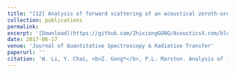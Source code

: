```yaml
---
title: "[12] Analysis of forward scattering of an acoustical zeroth-order Bessel beam from rigid complicated (nonspherical) structures"
collection: publications
permalink: 
excerpt: '[Download](https://github.com/ZhixiongGONG/AcousticsX.com/blob/6326e1fe79b059ac21061251963cad467df34057/files/Journal_06_2017JQSRT.pdf)'
date: 2017-06-17
venue: 'Journal of Quantitative Spectroscopy & Radiative Transfer'
paperurl: ''
citation: 'W. Li, Y. Chai, <b>Z. Gong*</b>, P.L. Marston. Analysis of forward scattering of an acoustical zeroth-order Bessel beam from rigid complicated (nonspherical) structures. <i>Journal of Quantitative Spectroscopy & Radiative Transfer</i> 200, 146-162, (2017). (https://www.sciencedirect.com/science/article/abs/pii/S0022407317302807)'
---
```

